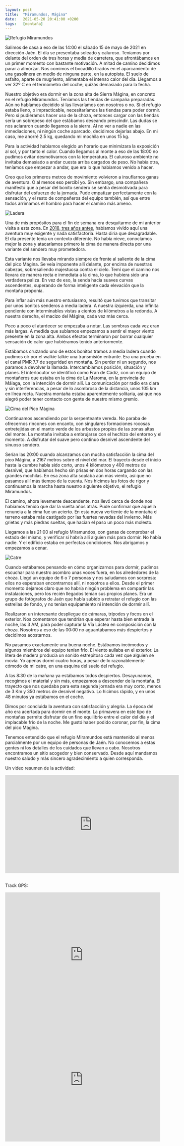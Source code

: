 ```yaml
---
layout: post
title:  "Miramundos, Mágina"
date:   2021-05-20 20:41:00 +0200
tags:	[montaña]
---
```


![Refugio Miramundos][ref]

Salimos de casa a eso de las 14:00 el sábado 15 de mayo de 2021 en dirección Jaén. El día se
presentaba soleado y caluroso. Teníamos por delante del orden de tres horas y media de carretera,
que afrontábamos en un primer momento con bastante motivación. A mitad de camino decidimos parar a
almorzar. Nos comimos el bocadillo tirados en el aparcamiento de una gasolinera en medio de ninguna
parte, en la autopista. El suelo de asfalto, aparte de mugriento, alimentaba el intenso calor del
día. Llegamos a ver 32º C en el termómetro del coche, quizás demasiado para la fecha.

<!--more-->

Nuestro objetivo era dormir en la zona alta de Sierra Mágina, en concreto en el refugio Miramundos.
Teníamos las tiendas de campaña preparadas. Aún no habíamos decidido si las llevaríamos con
nosotros o no. Si el refugio estaba lleno, o impracticable, necesitaríamos las tiendas para poder
dormir. Pero si pudiéramos hacer uso de la choza, entonces cargar con las tiendas sería un
sobrepeso del que estábamos deseando prescindir. Las dudas se nos aclararon cuando llegamos a la
sierra. Al no ver a nadie en las inmediaciones, ni ningún coche aparcado, decidimos dejarlas abajo.
En mi caso, me ahorré 2.5 kg, quedando mi mochila en unos 15 kg.

Para la actividad habíamos elegido un horario que minimizara la exposición al sol, y por tanto el
calor. Cuando llegamos al monte a eso de las 18:00 no pudimos evitar desmotivarnos con la
temperatura. El caluroso ambiente no invitaba demasiado a andar cuesta arriba cargados de peso.
No había otra, teníamos que empezar a andar, que era lo que habíamos venido a hacer.

Creo que los primeros metros de movimiento volvieron a insuflarnos ganas de aventura. O al menos
eso percibí yo. Sin embargo, una compañera manifestó que a pesar del bonito sendero se sentía
desmotivada para disfrutar del esfuerzo de la jornada. Pude empatizar perfectamente con la
sensación, y el resto de compañeros del equipo también, así que entre todos arrimamos el hombro
para hacer el camino más ameno.

![Ladera][ladera]

Una de mis propósitos para el fin de semana era desquitarme de mi anterior visita a esta zona. En
[2018, tres años antes][anterior], habíamos vivido aquí una aventura muy exigente y nada
satisfactoria. Hasta diría que desagradable. El día presente tenía un contexto diferente. No había
nieve, conocíamos mejor la zona y atacaríamos primero la cima de manera directa por una variante
del sendero muy prometedora.

Esta variante nos llevaba mirando siempre de frente al saliente de la cima del pico Mágina. Se veía
imponente allí delante, por encima de nuestras cabezas, sobresaliendo majestuosa contra el cielo.
Temí que el camino nos llevara de manera recta e inmediata a la cima, lo que hubiera sido una
verdadera paliza. En vez de eso, la senda hacía suaves curvas ascendentes, superando de forma
inteligente cada elevación que la montaña proponía.

Para inflar aún más nuestro entusiasmo, resultó que tuvimos que transitar por unos bonitos senderos
a media ladera. A nuestra izquierda, una infinita pendiente con interminables vistas a cientos de
kilómetros a la redonda. A nuestra derecha, el macizo del Mágina, cada vez más cerca.

Poco a poco el atardecer se empezaba a notar. Las sombras cada vez eran más largas. A medida que
subíamos empezamos a sentir el mayor viento presente en la zona alta. Ambos efectos terminaron por
borrar cualquier sensación de calor que hubiéramos tenido anteriormente.

Estábamos cruzando uno de estos bonitos tramos a media ladera cuando pudimos oír por el walkie
talkie una transmisión entrante. Era una prueba en el canal PMR 7.7 de seguridad en montaña. Sin
perder ni un segundo, nos paramos a devolver la llamada. Intercambiamos posición, situación y
planes. El interlocutor se identificó como Fran de Cádiz, con un equipo de montañeros que estaba en
la cima de La Maroma, en la provincia de Málaga, con la intención de dormir allí. La comunicación
por radio era clara y sin interferencias, a pesar de lo asombroso de la distancia, unos 105 km en
línea recta. Nuestra montaña estaba aparentemente solitaria, así que nos alegró poder tener
contacto con gente de nuestro mismo gremio.

![Cima del Pico Mágina][cima]

Continuamos ascendiendo por la serpenteante vereda. No paraba de ofrecernos rincones con encanto,
con singulares formaciones rocosas entretejidas en el manto verde de los arbustos propios de las
zonas altas del monte. La montaña invitaba a embrujarse con el hechizo del entorno y el momento. A
disfrutar del suave pero continuo desnivel ascendente del sinuoso sendero.

Serían las 20:00 cuando alcanzamos con mucha satisfacción la cima del pico Mágina, a 2167 metros
sobre el nivel del mar. El trayecto desde el inicio hasta la cumbre había sido corto, unos 4
kilómetros y 400 metros de desnivel, que habíamos hecho sin prisas en dos horas cargando con las
grandes mochilas. En esa zona alta soplaba aún más viento, así que no pasamos allí más tiempo de la
cuenta. Nos hicimos las fotos de rigor y continuamos la marcha hasta nuestro siguiente objetivo, el
refugio Miramundos.

El camino, ahora levemente descendente, nos llevó cerca de donde nos habíamos tenido que dar la
vuelta años atrás. Pude confirmar que aquella renuncia a la cima fue un acierto. En esta nueva
vertiente de la montaña el terreno estaba más castigado por las fuertes nevadas del invierno. Más
grietas y más piedras sueltas, que hacían el paso un poco más molesto.

Llegamos a las 21:00 al refugio Miramundos, con ganas de comprobar el estado del mismo, y verificar
si habría allí alguien más para dormir. No había nadie. Y el edificio estaba en perfectas
condiciones. Nos abrigamos y empezamos a cenar.

![Catre][catre]

Cuando estábamos pensando en cómo organizarnos para dormir, pudimos escuchar para nuestro asombro
unas voces fuera, en los alrededores de la choza. Llegó un equipo de 6 o 7 personas y nos saludamos
con sorpresa: ellos no esperaban encontrarnos allí, ni nosotros a ellos. Desde el primer momento
dejamos claro que no habría ningún problema en compartir las instalaciones, pero los recién
llegados tenían sus propios planes. Era un grupo de fotógrafos de Jaén que había subido a retratar
el refugio con las estrellas de fondo, y no tenían equipamiento ni intención de dormir allí.

Realizaron un interesante despliegue de cámaras, trípodes y focos en el exterior. Nos comentaron
que tendrían que esperar hasta bien entrada la noche, las 3 AM, para poder capturar la Vía Láctea
en composición con la choza. Nosotros a eso de las 00:00 no aguantábamos más despiertos y decidimos
acostarnos.

No pasamos exactamente una buena noche. Estábamos incómodos y algunos miembros del equipo tenían
frío. El viento aullaba en el exterior. La litera de madera producía un sonido estrepitoso cada vez
que alguien se movía. Yo apenas dormí cuatro horas, a pesar de lo razonablemente cómodo de mi
catre, en una esquina del suelo del refugio. 

A las 8:30 de la mañana ya estábamos todos despiertos. Desayunamos, recogimos el material y sin
más, empezamos a descender de la montaña. El trayecto que nos quedaba para esta segunda jornada era
muy corto, menos de 3 Km y 350 metros de desnivel negativo. Lo hicimos rápido, y en unos 48 minutos
ya estábamos en el coche.

Dimos por concluida la aventura con satisfacción y alegría. La época del año era acertada para
dormir en el monte. La primavera en este tipo de montañas permite disfrutar de un fino equilibrio
entre el calor del día y el implacable frío de la noche. Me gustó haber podido coronar, por fin, la
cima del pico Mágina.

Tenemos entendido que el refugio Miramundos está mantenido al menos parcialmente por un equipo de
personas de Jaén. No conocemos a estas gentes ni los detalles de los cuidados que llevan a cabo.
Nosotros encontramos un sitio acogedor y bien conservado. Desde aquí mandamos nuestro saludo y más
sincero agradecimiento a quien corresponda.

Un video resumen de la actividad:

<div class="iframeWrapper">
<iframe width="560" height="315"
	src="https://www.youtube-nocookie.com/embed/3n1ysbhG6Gw"
	frameborder="0"
	allow="accelerometer; autoplay; encrypted-media; gyroscope; picture-in-picture"
	allowfullscreen>
</iframe>
</div>
<br/>

Track GPS:

<div class="iframeWikilocWrapper">
<iframe frameBorder="0" scrolling="no"
  src="https://es.wikiloc.com/wikiloc/spatialArtifacts.do?event=view&measures=on&title=on&near=on&images=off&maptype=H&id=73347489"
  width="500" height="400">
</iframe>
</div>

<div class="iframeWikilocWrapper">
<iframe frameBorder="0" scrolling="no"
  src="https://es.wikiloc.com/wikiloc/spatialArtifacts.do?event=view&measures=on&title=on&near=on&images=off&maptype=H&id=73347353"
  width="500" height="400">
</iframe>
</div>

[anterior]:	{{site.url}}/2018/04/02/magina-nieve.html
[catre]:	{{site.url}}/assets/20210520-catre.png
[ladera]:	{{site.url}}/assets/20210520-magina-ladera.png
[ref]:		{{site.url}}/assets/20210520-refugio.png
[cima]:		{{site.url}}/assets/20210520-cima.png
